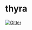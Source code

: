 # thyra

[![Gitter](https://badges.gitter.im/droslean/thyra.svg)](https://gitter.im/droslean/thyra?utm_source=badge&utm_medium=badge&utm_campaign=pr-badge&utm_content=badge)